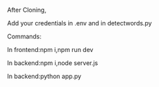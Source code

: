 After Cloning,

Add your credentials in .env and in detectwords.py

Commands:

In frontend:npm i,npm run dev

In backend:npm i,node server.js

In backend:python app.py

